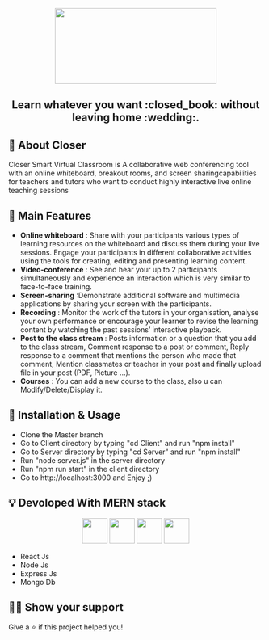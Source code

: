 <!-- Logo -->
<p align="center">
  <a href="https://closer-classroom.com/">
    <img height="150" width="320" src="https://firebasestorage.googleapis.com/v0/b/smart-closer.appspot.com/o/1620185282927-closer.png?alt=media">
  </a>
</p>

<!-- Name -->

<h2 align="center" >
  Learn whatever you want :closed_book: without leaving home :wedding:.
</h2>

<!-- Badges -->
<p align="center">
  
</p>


## :mega: About Closer

Closer Smart Virtual Classroom is A collaborative web conferencing tool with an online whiteboard, 
breakout rooms, and screen sharingcapabilities for teachers and tutors who want to conduct highly 
interactive live online teaching sessions

## :rocket: Main Features

- **Online whiteboard** : Share with your participants various types of learning resources on the whiteboard and discuss them during your live sessions. Engage your         participants in different collaborative activities using the tools for creating, editing and presenting learning content.
- **Video-conference** : See and hear your up to 2 participants simultaneously and experience an interaction which is very similar to face-to-face training.
- **Screen-sharing** :Demonstrate additional software and multimedia applications by sharing your screen with the participants.
- **Recording** : Monitor the work of the tutors in your organisation, analyse your own performance or encourage your learner to revise the learning content by watching     the past sessions’ interactive playback.
- **Post to the class stream** : Posts information or a question that you add to the class stream, Comment response to a post or comment, Reply response to a comment         that mentions the person who made that comment, Mention classmates or teacher in your post and finally upload file in your post (PDF, Picture …).
- **Courses** : You can add a new course to the class, also u can Modify/Delete/Display it.


## :wrench: Installation & Usage

- Clone the Master branch
- Go to Client directory by typing "cd Client" and run "npm install"
- Go to Server directory by typing "cd Server" and run "npm install"
- Run "node server.js" in the server directory
- Run "npm run start" in the client directory
- Go to http://localhost:3000 and Enjoy ;)

## :bulb: Devoloped With MERN stack

<p align="center">
  <img height="50" src="https://www.alioze.com/wp-content/uploads/2016/11/react-js.png" />
  <img height="50" src="https://upload.wikimedia.org/wikipedia/commons/d/d9/Node.js_logo.svg" />
  <img height="50" src="https://miro.medium.com/max/6668/1*XP-mZOrIqX7OsFInN2ngRQ.png" />
  <img height="50" src="https://framalibre.org/sites/default/files/leslogos/mongodb-logo.jpg" />
</p>

- React Js 
- Node Js 
- Express Js 
- Mongo Db 



## :man_astronaut: Show your support

Give a ⭐️ if this project helped you!



